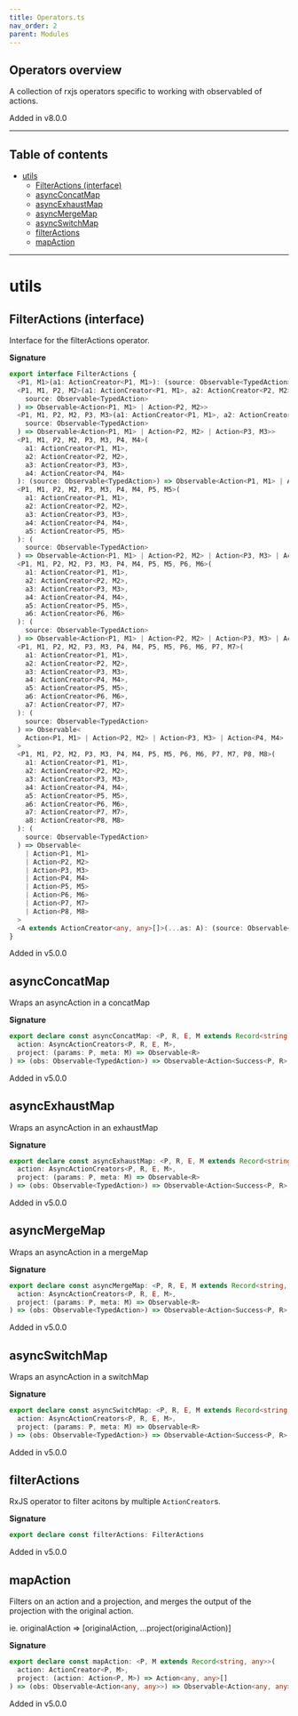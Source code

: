 ```yaml
---
title: Operators.ts
nav_order: 2
parent: Modules
---
```


## Operators overview

A collection of rxjs operators specific to working with observabled of actions.

Added in v8.0.0

---

<h2 class="text-delta">Table of contents</h2>

- [utils](#utils)
  - [FilterActions (interface)](#filteractions-interface)
  - [asyncConcatMap](#asyncconcatmap)
  - [asyncExhaustMap](#asyncexhaustmap)
  - [asyncMergeMap](#asyncmergemap)
  - [asyncSwitchMap](#asyncswitchmap)
  - [filterActions](#filteractions)
  - [mapAction](#mapaction)

---

# utils

## FilterActions (interface)

Interface for the filterActions operator.

**Signature**

```ts
export interface FilterActions {
  <P1, M1>(a1: ActionCreator<P1, M1>): (source: Observable<TypedAction>) => Observable<Action<P1, M1>>
  <P1, M1, P2, M2>(a1: ActionCreator<P1, M1>, a2: ActionCreator<P2, M2>): (
    source: Observable<TypedAction>
  ) => Observable<Action<P1, M1> | Action<P2, M2>>
  <P1, M1, P2, M2, P3, M3>(a1: ActionCreator<P1, M1>, a2: ActionCreator<P2, M2>, a3: ActionCreator<P3, M3>): (
    source: Observable<TypedAction>
  ) => Observable<Action<P1, M1> | Action<P2, M2> | Action<P3, M3>>
  <P1, M1, P2, M2, P3, M3, P4, M4>(
    a1: ActionCreator<P1, M1>,
    a2: ActionCreator<P2, M2>,
    a3: ActionCreator<P3, M3>,
    a4: ActionCreator<P4, M4>
  ): (source: Observable<TypedAction>) => Observable<Action<P1, M1> | Action<P2, M2> | Action<P3, M3> | Action<P4, M4>>
  <P1, M1, P2, M2, P3, M3, P4, M4, P5, M5>(
    a1: ActionCreator<P1, M1>,
    a2: ActionCreator<P2, M2>,
    a3: ActionCreator<P3, M3>,
    a4: ActionCreator<P4, M4>,
    a5: ActionCreator<P5, M5>
  ): (
    source: Observable<TypedAction>
  ) => Observable<Action<P1, M1> | Action<P2, M2> | Action<P3, M3> | Action<P4, M4> | Action<P5, M5>>
  <P1, M1, P2, M2, P3, M3, P4, M4, P5, M5, P6, M6>(
    a1: ActionCreator<P1, M1>,
    a2: ActionCreator<P2, M2>,
    a3: ActionCreator<P3, M3>,
    a4: ActionCreator<P4, M4>,
    a5: ActionCreator<P5, M5>,
    a6: ActionCreator<P6, M6>
  ): (
    source: Observable<TypedAction>
  ) => Observable<Action<P1, M1> | Action<P2, M2> | Action<P3, M3> | Action<P4, M4> | Action<P5, M5> | Action<P6, M6>>
  <P1, M1, P2, M2, P3, M3, P4, M4, P5, M5, P6, M6, P7, M7>(
    a1: ActionCreator<P1, M1>,
    a2: ActionCreator<P2, M2>,
    a3: ActionCreator<P3, M3>,
    a4: ActionCreator<P4, M4>,
    a5: ActionCreator<P5, M5>,
    a6: ActionCreator<P6, M6>,
    a7: ActionCreator<P7, M7>
  ): (
    source: Observable<TypedAction>
  ) => Observable<
    Action<P1, M1> | Action<P2, M2> | Action<P3, M3> | Action<P4, M4> | Action<P5, M5> | Action<P6, M6> | Action<P7, M7>
  >
  <P1, M1, P2, M2, P3, M3, P4, M4, P5, M5, P6, M6, P7, M7, P8, M8>(
    a1: ActionCreator<P1, M1>,
    a2: ActionCreator<P2, M2>,
    a3: ActionCreator<P3, M3>,
    a4: ActionCreator<P4, M4>,
    a5: ActionCreator<P5, M5>,
    a6: ActionCreator<P6, M6>,
    a7: ActionCreator<P7, M7>,
    a8: ActionCreator<P8, M8>
  ): (
    source: Observable<TypedAction>
  ) => Observable<
    | Action<P1, M1>
    | Action<P2, M2>
    | Action<P3, M3>
    | Action<P4, M4>
    | Action<P5, M5>
    | Action<P6, M6>
    | Action<P7, M7>
    | Action<P8, M8>
  >
  <A extends ActionCreator<any, any>[]>(...as: A): (source: Observable<TypedAction>) => Observable<ExtractAction<A>>
}
```

Added in v5.0.0

## asyncConcatMap

Wraps an asyncAction in a concatMap

**Signature**

```ts
export declare const asyncConcatMap: <P, R, E, M extends Record<string, any>>(
  action: AsyncActionCreators<P, R, E, M>,
  project: (params: P, meta: M) => Observable<R>
) => (obs: Observable<TypedAction>) => Observable<Action<Success<P, R>, M> | Action<Failure<P, E>, M>>
```

Added in v5.0.0

## asyncExhaustMap

Wraps an asyncAction in an exhaustMap

**Signature**

```ts
export declare const asyncExhaustMap: <P, R, E, M extends Record<string, any>>(
  action: AsyncActionCreators<P, R, E, M>,
  project: (params: P, meta: M) => Observable<R>
) => (obs: Observable<TypedAction>) => Observable<Action<Success<P, R>, M> | Action<Failure<P, E>, M>>
```

Added in v5.0.0

## asyncMergeMap

Wraps an asyncAction in a mergeMap

**Signature**

```ts
export declare const asyncMergeMap: <P, R, E, M extends Record<string, any>>(
  action: AsyncActionCreators<P, R, E, M>,
  project: (params: P, meta: M) => Observable<R>
) => (obs: Observable<TypedAction>) => Observable<Action<Success<P, R>, M> | Action<Failure<P, E>, M>>
```

Added in v5.0.0

## asyncSwitchMap

Wraps an asyncAction in a switchMap

**Signature**

```ts
export declare const asyncSwitchMap: <P, R, E, M extends Record<string, any>>(
  action: AsyncActionCreators<P, R, E, M>,
  project: (params: P, meta: M) => Observable<R>
) => (obs: Observable<TypedAction>) => Observable<Action<Success<P, R>, M> | Action<Failure<P, E>, M>>
```

Added in v5.0.0

## filterActions

RxJS operator to filter acitons by multiple `ActionCreator`s.

**Signature**

```ts
export declare const filterActions: FilterActions
```

Added in v5.0.0

## mapAction

Filters on an action and a projection, and merges the output
of the projection with the original action.

ie. originalAction => [originalAction, ...project(originalAction)]

**Signature**

```ts
export declare const mapAction: <P, M extends Record<string, any>>(
  action: ActionCreator<P, M>,
  project: (action: Action<P, M>) => Action<any, any>[]
) => (obs: Observable<Action<any, any>>) => Observable<Action<any, any>>
```

Added in v5.0.0
